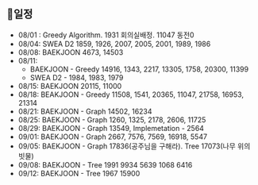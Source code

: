 ## 📅일정

- 08/01 : Greedy Algorithm. 1931 회의실배정. 11047 동전0
- 08/04: SWEA D2 1859, 1926, 2007, 2005, 2001, 1989, 1986
- 08/08: BAEKJOON 4673, 14503
- 08/11: 
  - BAEKJOON - Greedy 14916, 1343, 2217, 13305, 1758, 20300, 11399
  - SWEA D2 - 1984, 1983, 1979
- 08/15: BAEKJOON 20115, 11000
- 08/18: BEAKJOON - Greedy 11508, 1541, 20365, 11047, 21758, 16953, 21314
- 08/21: BAEKJOON - Graph 14502, 16234
- 08/25: BAEKJOON - Graph 1260, 1325, 2178, 2606, 11725
- 08/29: BAEKJOON - Graph 13549, Implemetation - 2564
- 09/01: BAEKJOON - Graph 2667, 7576, 7569, 16918, 5547
- 09/05: BAEKJOON - Graph 17836(공주님을 구해라). Tree 17073(나무 위의 빗물)
- 09/08: BAEKJOON - Tree 1991 9934 5639 1068 6416
- 09/12: BAEKJOON - Tree 1967 15900

